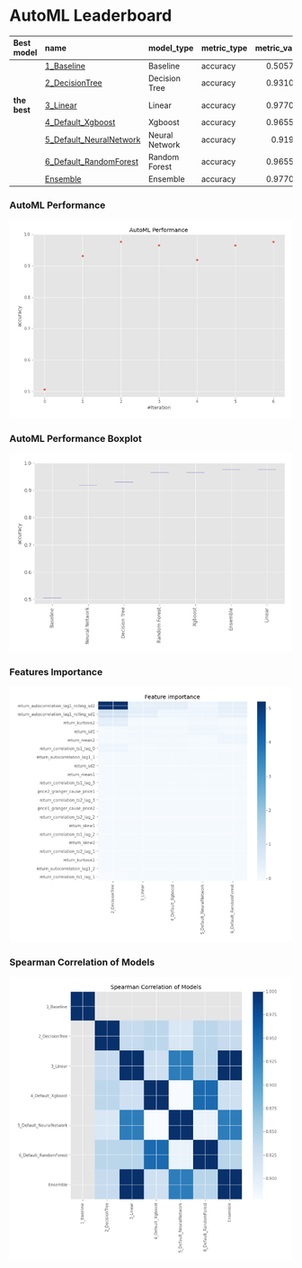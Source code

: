 # AutoML Leaderboard

| Best model   | name                                                         | model_type     | metric_type   |   metric_value |   train_time |
|:-------------|:-------------------------------------------------------------|:---------------|:--------------|---------------:|-------------:|
|              | [1_Baseline](1_Baseline/README.md)                           | Baseline       | accuracy      |       0.505747 |         1.91 |
|              | [2_DecisionTree](2_DecisionTree/README.md)                   | Decision Tree  | accuracy      |       0.931034 |         5.76 |
| **the best** | [3_Linear](3_Linear/README.md)                               | Linear         | accuracy      |       0.977011 |         4.59 |
|              | [4_Default_Xgboost](4_Default_Xgboost/README.md)             | Xgboost        | accuracy      |       0.965517 |         5.06 |
|              | [5_Default_NeuralNetwork](5_Default_NeuralNetwork/README.md) | Neural Network | accuracy      |       0.91954  |         3.27 |
|              | [6_Default_RandomForest](6_Default_RandomForest/README.md)   | Random Forest  | accuracy      |       0.965517 |         6.95 |
|              | [Ensemble](Ensemble/README.md)                               | Ensemble       | accuracy      |       0.977011 |         0.32 |

### AutoML Performance
![AutoML Performance](ldb_performance.png)

### AutoML Performance Boxplot
![AutoML Performance Boxplot](ldb_performance_boxplot.png)

### Features Importance
![features importance across models](features_heatmap.png)



### Spearman Correlation of Models
![models spearman correlation](correlation_heatmap.png)

